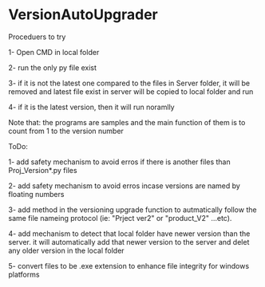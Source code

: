 # VersionAutoUpgrader

Proceduers to try

1- Open CMD in local folder

2- run the only py file exist

  3- if it is not the latest one compared to the files in Server folder, it will be removed and latest file exist in server will be copied to local folder and run 
	
  4- if it is the latest version, then it will run noramlly
  
Note that: the programs are samples and the main function of them is to count from 1 to the version number

ToDo:

1- add safety mechanism to avoid erros if there is another files than Proj_Version*.py files

2- add safety mechanism to avoid erros incase versions are named by floating numbers

3- add method in the versioning upgrade function to autmatically follow the same file nameing protocol (ie: "Prject ver2" or "product_V2" ...etc).

4- add mechanism to detect that local folder have newer version than the server. it will automatically add that newer version to the server and delet any older version in the local folder

5- convert files to be .exe extension to enhance file integrity for windows platforms


